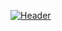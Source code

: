 [![Header](https://github.com/hedgehogscods/hedgehogscods/blob/main/assets/68747470733a2f2f63646e2e6472696262626c652e636f6d2f75736572732f323133313939332f73637265656e73686f74732f343934383733362f74686f75676874776f726b732d6769665f6472696262626c652e676966.gif)](https://vk.com/heritage57)